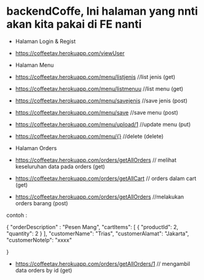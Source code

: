 # backendCoffe, Ini halaman yang nnti akan kita pakai di FE nanti

* Halaman Login & Regist 
* https://coffeetav.herokuapp.com/viewUser

* Halaman Menu 
* https://coffeetav.herokuapp.com/menu/listjenis //list jenis (get)
* https://coffeetav.herokuapp.com/menu/listmenuu //list menu (get)
* https://coffeetav.herokuapp.com/menu/savejenis //save jenis (post)
* https://coffeetav.herokuapp.com/menu/save //save menu (post)
* https://coffeetav.herokuapp.com/menu/upload/1 //update menu (put)
* https://coffeetav.herokuapp.com/menu/{} //delete (delete)

* Halaman Orders 
* https://coffeetav.herokuapp.com/orders/getAllOrders // melihat keseluruhan data pada orders (get) 
* https://coffeetav.herokuapp.com/orders/getAllCart // orders dalam cart (get)
* https://coffeetav.herokuapp.com/orders/getAllOrders //melakukan orders barang (post)

contoh : 


{
    "orderDescription" : "Pesen Mang",
    "cartItems": [
     {
         "productId": 2,
         "quantity": 2
     }
 ],
 "customerName": "Trias",
 "customerAlamat": "Jakarta",
 "customerNotelp": "xxxx"

}

* https://coffeetav.herokuapp.com/orders/getAllOrders/1 // mengambil data orders by id (get)
